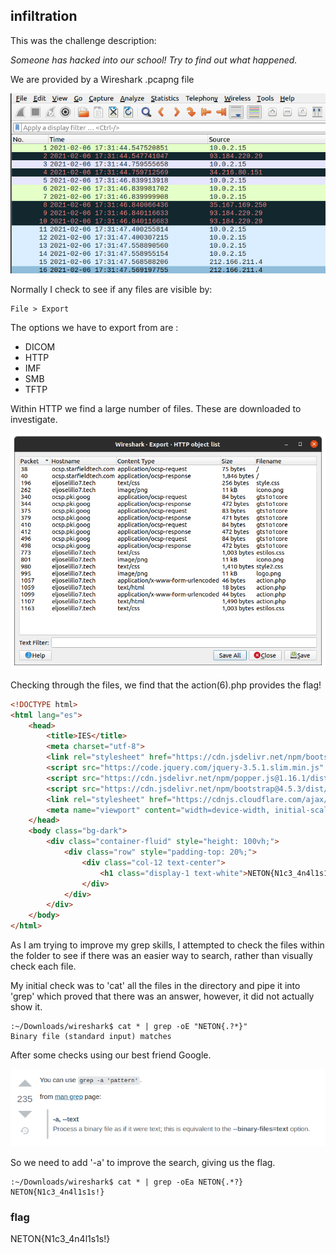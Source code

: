 ## infiltration

This was the challenge description:

*Someone has hacked into our school! Try to find out what happened.*

We are provided by a Wireshark .pcapng file

![](./images/neton001a.png)

Normally I check to see if any files are visible by:
```
File > Export
```

The options we have to export from are :
- DICOM
- HTTP
- IMF
- SMB
- TFTP

Within HTTP we find a large number of files. These are downloaded to investigate.

![](./images/neton001b.png)

Checking through the files, we find that the action(6).php provides the flag!

```html
<!DOCTYPE html>
<html lang="es">
    <head>
        <title>IES</title>
        <meta charset="utf-8">
        <link rel="stylesheet" href="https://cdn.jsdelivr.net/npm/bootstrap@4.5.3/dist/css/bootstrap.min.css" integrity="sha384-TX8t27EcRE3e/ihU7zmQxVncDAy5uIKz4rEkgIXeMed4M0jlfIDPvg6uqKI2xXr2" crossorigin="anonymous">
        <script src="https://code.jquery.com/jquery-3.5.1.slim.min.js" integrity="sha384-DfXdz2htPH0lsSSs5nCTpuj/zy4C+OGpamoFVy38MVBnE+IbbVYUew+OrCXaRkfj" crossorigin="anonymous"></script>
        <script src="https://cdn.jsdelivr.net/npm/popper.js@1.16.1/dist/umd/popper.min.js" integrity="sha384-9/reFTGAW83EW2RDu2S0VKaIzap3H66lZH81PoYlFhbGU+6BZp6G7niu735Sk7lN" crossorigin="anonymous"></script>
        <script src="https://cdn.jsdelivr.net/npm/bootstrap@4.5.3/dist/js/bootstrap.min.js" integrity="sha384-w1Q4orYjBQndcko6MimVbzY0tgp4pWB4lZ7lr30WKz0vr/aWKhXdBNmNb5D92v7s" crossorigin="anonymous"></script>
        <link rel="stylesheet" href="https://cdnjs.cloudflare.com/ajax/libs/font-awesome/4.7.0/css/font-awesome.min.css">
        <meta name="viewport" content="width=device-width, initial-scale=1">
    </head>
    <body class="bg-dark">
        <div class="container-fluid" style="height: 100vh;">
            <div class="row" style="padding-top: 20%;">
                <div class="col-12 text-center">
                    <h1 class="display-1 text-white">NETON{N1c3_4n4l1s1s!}</h1>
                </div>
            </div>
        </div>
    </body>
</html>
```

As I am trying to improve my grep skills, I attempted to check the files within the folder to see if there was an easier way to search, rather than visually check each file.

My initial check was to 'cat' all the files in the directory and pipe it into 'grep' which proved that there was an answer, however, it did not actually show it. 

```shell
:~/Downloads/wireshark$ cat * | grep -oE "NETON{.?*}"
Binary file (standard input) matches
```

After some checks using our best friend Google. 

![](./images/neton001c.png)

So we need to add '-a' to improve the search, giving us the flag.

```shell
:~/Downloads/wireshark$ cat * | grep -oEa NETON{.*?}
NETON{N1c3_4n4l1s1s!}
```

### flag
NETON{N1c3_4n4l1s1s!}



